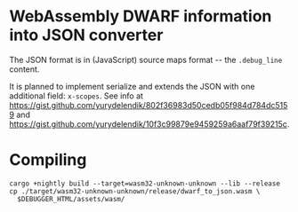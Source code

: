 # WebAssembly DWARF information into JSON converter

The JSON format is in (JavaScript) source maps format -- the `.debug_line` content.

It is planned to implement serialize and extends the JSON with one additional field: `x-scopes`. See info at https://gist.github.com/yurydelendik/802f36983d50cedb05f984d784dc5159 and https://gist.github.com/yurydelendik/10f3c99879e9459259a6aaf79f39215c.

# Compiling

```
cargo +nightly build --target=wasm32-unknown-unknown --lib --release
cp ./target/wasm32-unknown-unknown/release/dwarf_to_json.wasm \
  $DEBUGGER_HTML/assets/wasm/
```
